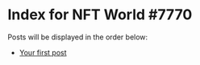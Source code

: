 # Index for NFT World #7770
Posts will be displayed in the order below:

- [Your first post](./001-first.md)

